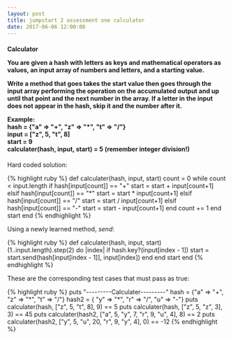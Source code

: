 ```yaml
---
layout: post
title: jumpstart 2 assessment one calculator
date: 2017-06-06 12:00:00
---
```


<h4><p>Calculator</p>

<p>You are given a hash with letters as keys and mathematical operators as values,
an input array of numbers and letters, and a starting value.</p>

<p>Write a method that goes takes the start value then goes through the input array
performing the operation on the accumulated output and up until that point
and the next number in the array. If a letter in the input does not appear in
the hash, skip it and the number after it.</p>

<p>Example:<br>
hash = {"a" => "+", "z" => "*", "t" => "/"}<br>
input = ["z", 5, "t", 8]<br>
start = 9<br>
calculater(hash, input, start) = 5 (remember integer division!)</p></h4>

<p>Hard coded solution:</p>
{% highlight ruby %}
def calculater(hash, input, start)
  count = 0
  while count < input.length
    if hash[input[count]] == "+"
      start = start + input[count+1]
    elsif hash[input[count]] == "*"
      start = start * input[count+1]
    elsif hash[input[count]] == "/"
      start = start / input[count+1]
    elsif hash[input[count]] == "-"
      start = start - input[count+1]
    end
    count += 1
  end
  start
end
{% endhighlight %}

<p>Using a newly learned method, <i>send</i>:</p>
{% highlight ruby %}
def calculater(hash, input, start)
  (1..input.length).step(2) do |index|
    if hash.key?(input[index - 1])
      start = start.send(hash[input[index - 1]], input[index])
    end
  end
  start
end
{% endhighlight %}

<p>These are the corresponding test cases that must pass as true:</p>
{% highlight ruby %}
puts "---------Calculater---------"
hash = {"a" => "+", "z" => "*", "t" => "/"}
hash2 = { "y" => "*", "r" => "/", "u" => "-"}
puts calculater(hash, ["z", 5, "t", 8], 9) == 5
puts calculater(hash, ["z", 5, "z", 3], 3) == 45
puts calculater(hash2, ["a", 5, "y", 7, "r", 9, "u", 4], 8) == 2
puts calculater(hash2, ["y", 5, "u", 20, "r", 9, "y", 4], 0) == -12
{% endhighlight %}
